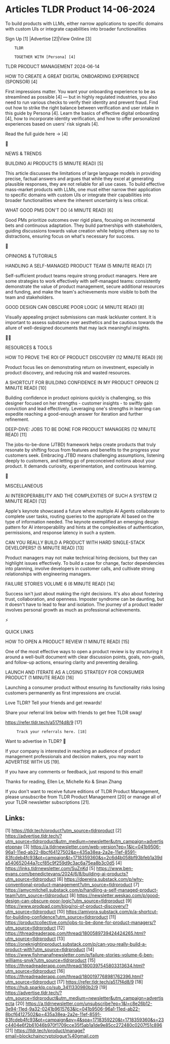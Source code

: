 # Articles TLDR Product 14-06-2024

To build products with LLMs, either narrow applications to specific
domains with custom UIs or integrate capabilities into broader
functionalities  

 Sign Up [1] |Advertise [2]|View Online [3] 

		TLDR 

		TOGETHER WITH [Persona] [4]

TLDR PRODUCT MANAGEMENT 2024-06-14

 HOW TO CREATE A GREAT DIGITAL ONBOARDING EXPERIENCE (SPONSOR) [4] 

 First impressions matter. You want your onboarding experience to be
as streamlined as possible [4] — but in highly regulated industries,
you also need to run various checks to verify their identity and
prevent fraud. Find out how to strike the right balance between
verification and user intake in this guide by Persona [4].
Learn the basics of effective digital onboarding [4], how to
incorporate identity verification, and how to offer personalized
experiences based on users' risk signals [4].

Read the full guide here → [4]

📱 

NEWS & TRENDS

 BUILDING AI PRODUCTS (5 MINUTE READ) [5] 

 This article discusses the limitations of large language models in
providing precise, factual answers and argues that while they excel at
generating plausible responses, they are not reliable for all use
cases. To build effective mass-market products with LLMs, one must
either narrow their application to specific domains with custom UIs or
integrate their capabilities into broader functionalities where the
inherent uncertainty is less critical. 

 WHAT GOOD PMS DON'T DO (4 MINUTE READ) [6] 

 Good PMs prioritize outcomes over rigid plans, focusing on
incremental bets and continuous adaptation. They build partnerships
with stakeholders, guiding discussions towards value creation while
helping others say no to distractions, ensuring focus on what's
necessary for success. 

🚀 

OPINIONS & TUTORIALS

 HANDLING A SELF-MANAGED PRODUCT TEAM (5 MINUTE READ) [7] 

 Self-sufficient product teams require strong product managers. Here
are some strategies to work effectively with self-managed teams:
consistently demonstrate the value of product management, secure
additional resources and funding, and make the team's achievements
more visible to both the team and stakeholders. 

 GOOD DESIGN CAN OBSCURE POOR LOGIC (4 MINUTE READ) [8] 

 Visually appealing project submissions can mask lackluster content.
It is important to assess substance over aesthetics and be cautious
towards the allure of well-designed documents that may lack meaningful
insights. 

🧑‍💻 

RESOURCES & TOOLS

 HOW TO PROVE THE ROI OF PRODUCT DISCOVERY (12 MINUTE READ) [9] 

 Product focus lies on demonstrating return on investment, especially
in product discovery, and reducing risk and wasted resources. 

 A SHORTCUT FOR BUILDING CONFIDENCE IN MY PRODUCT OPINION (2 MINUTE
READ) [10] 

 Building confidence in product opinions quickly is challenging, so
this designer focused on her strengths - customer insights - to
swiftly gain conviction and lead effectively. Leveraging one's
strengths in learning can expedite reaching a good-enough answer for
iteration and further refinement. 

 DEEP-DIVE: JOBS TO BE DONE FOR PRODUCT MANAGERS (12 MINUTE READ) [11]


 The jobs-to-be-done (JTBD) framework helps create products that truly
resonate by shifting focus from features and benefits to the progress
your customers seek. Embracing JTBD means challenging assumptions,
listening deeply to customers, and letting go of preconceived notions
about your product. It demands curiosity, experimentation, and
continuous learning. 

🎁 

MISCELLANEOUS

 AI INTEROPERABILITY AND THE COMPLEXITIES OF SUCH A SYSTEM (2 MINUTE
READ) [12] 

 Apple's keynote showcased a future where multiple AI Agents
collaborate to complete user tasks, routing queries to the appropriate
AI based on the type of information needed. The keynote exemplified an
emerging design pattern for AI interoperability and hints at the
complexities of authentication, permissions, and response latency in
such a system. 

 CAN YOU REALLY BUILD A PRODUCT WITH HARD SINGLE-STACK DEVELOPERS? (5
MINUTE READ) [13] 

 Product managers may not make technical hiring decisions, but they
can highlight issues effectively. To build a case for change, factor
dependencies into planning, involve developers in customer calls, and
cultivate strong relationships with engineering managers. 

 FAILURE STORIES VOLUME 6 (6 MINUTE READ) [14] 

 Success isn't just about making the right decisions. It's also about
fostering trust, collaboration, and openness. Imposter syndrome can be
daunting, but it doesn't have to lead to fear and isolation. The
journey of a product leader involves personal growth as much as
professional achievements. 

⚡ 

QUICK LINKS

 HOW TO OPEN A PRODUCT REVIEW (1 MINUTE READ) [15] 

 One of the most effective ways to open a product review is by
structuring it around a well-built document with clear discussion
points, goals, non-goals, and follow-up actions, ensuring clarity and
preventing derailing. 

 LAUNCH AND ITERATE AS A LOSING STRATEGY FOR CONSUMER PRODUCT (1
MINUTE READ) [16] 

 Launching a consumer product without ensuring its functionality risks
losing customers permanently as first impressions are crucial. 

Love TLDR? Tell your friends and get rewards!

 Share your referral link below with friends to get free TLDR swag! 

 https://refer.tldr.tech/a517f4d8/9 [17] 

		 Track your referrals here. [18] 

Want to advertise in TLDR? 📰

 If your company is interested in reaching an audience of product
management professionals and decision makers, you may want to
ADVERTISE WITH US [19]. 

 If you have any comments or feedback, just respond to this email! 

Thanks for reading, 
Ellen Le, Michelle Ko & Sinan Zhang 

If you don't want to receive future editions of TLDR Product
Management, please unsubscribe from TLDR Product Management [20] or
manage all of your TLDR newsletter subscriptions [21]. 

 

Links:
------
[1] https://tldr.tech/product?utm_source=tldrproduct
[2] https://advertise.tldr.tech/?utm_source=tldrproduct&utm_medium=newsletter&utm_campaign=advertisetopnav
[3] https://a.tldrnewsletter.com/web-version?ep=1&lc=041b9506-96a1-11ed-ab22-8bcf64127502&p=435a38ea-2a2e-11ef-8591-83fcdeb4fc93&pt=campaign&t=1718359360&s=2c6d4b058bf93bfeb1a39da540652044a7ccf85c9f259d9c3ac6a75ea8b3c0d5
[4] https://links.tldrnewsletter.com/SuZnKd
[5] https://www.ben-evans.com/benedictevans/2024/6/8/building-ai-products?utm_source=tldrproduct
[6] https://dpereira.substack.com/p/why-conventional-product-management?utm_source=tldrproduct
[7] https://amycmitchell.substack.com/p/handling-a-self-managed-product-team?utm_source=tldrproduct
[8] https://newsletter.weskao.com/p/good-design-can-obscure-poor-logic?utm_source=tldrproduct
[9] https://www.prodpad.com/blog/roi-of-product-discovery/?utm_source=tldrproduct
[10] https://amivora.substack.com/p/a-shortcut-for-building-confidence?utm_source=tldrproduct
[11] https://productcollective.com/jobs-to-be-done-for-product-managers/?utm_source=tldrproduct
[12] https://threadreaderapp.com/thread/1800589739424424265.html?utm_source=tldrproduct
[13] https://oneknightinproduct.substack.com/p/can-you-really-build-a-product-with?utm_source=tldrproduct
[14] https://www.fishmanafnewsletter.com/p/failure-stories-volume-6-ben-williams-snyk?utm_source=tldrproduct
[15] https://threadreaderapp.com/thread/1800397545803313634.html?utm_source=tldrproduct
[16] https://threadreaderapp.com/thread/1800197768981762396.html?utm_source=tldrproduct
[17] https://refer.tldr.tech/a517f4d8/9
[18] https://hub.sparklp.co/sub_3411330980b2/9
[19] https://advertise.tldr.tech/?utm_source=tldrproduct&utm_medium=newsletter&utm_campaign=advertisecta
[20] https://a.tldrnewsletter.com/unsubscribe?ep=1&l=c8e26b12-3e94-11ed-9a32-0241b9615763&lc=041b9506-96a1-11ed-ab22-8bcf64127502&p=435a38ea-2a2e-11ef-8591-83fcdeb4fc93&pt=campaign&pv=4&spa=1718359220&t=1718359360&s=23c4404e6f2b61046b970f1709cce35f5ab1a1de9e85cc272480c0207f51c896
[21] https://tldr.tech/product/manage?email=blockchaincryptologue%40gmail.com